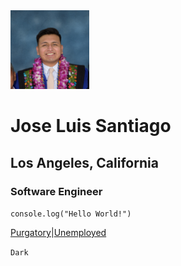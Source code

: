 
<img style="width: 25%; margin: auto;" src="https://raw.githubusercontent.com/santi-jose/aboutme/main/assets/Graduation_parents%20(2).jpg" alt="Jose Luis Santiago Graduation headshot">

# Jose Luis Santiago
## Los Angeles, California
### Software Engineer
`console.log("Hello World!")`

[Purgatory]()|[Unemployed]()

`Dark`

